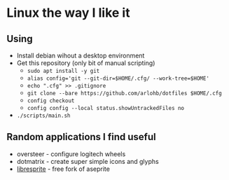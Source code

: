 # Linux the way I like it

## Using

- Install debian wihout a desktop environment
- Get this repository (only bit of manual scripting)
    - ```sudo apt install -y git```
    - ```alias config='git --git-dir=$HOME/.cfg/ --work-tree=$HOME'```
    - ```echo ".cfg" >> .gitignore```
    - ```git clone --bare https://github.com/arlohb/dotfiles $HOME/.cfg```
    - ```config checkout```
    - ```config config --local status.showUntrackedFiles no```
- ```./scripts/main.sh```

## Random applications I find useful

- oversteer - configure logitech wheels
- dotmatrix - create super simple icons and glyphs
- [libresprite](https://libresprite.github.io/) - free fork of aseprite
